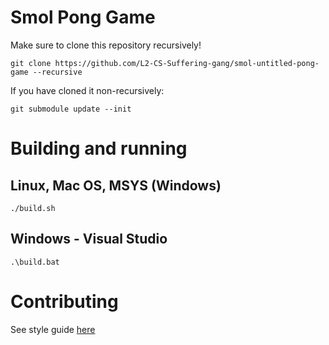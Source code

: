 # Smol Pong Game

Make sure to clone this repository recursively!
```
git clone https://github.com/L2-CS-Suffering-gang/smol-untitled-pong-game --recursive
```

If you have cloned it non-recursively:
```
git submodule update --init
```

# Building and running

## Linux, Mac OS, MSYS (Windows)

```
./build.sh
```

## Windows - Visual Studio

```
.\build.bat
```

# Contributing

See style guide [here](./STYLEGUIDE.md)
